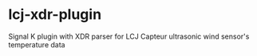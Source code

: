 # lcj-xdr-plugin
Signal K plugin with XDR parser for LCJ Capteur ultrasonic wind sensor's temperature data
